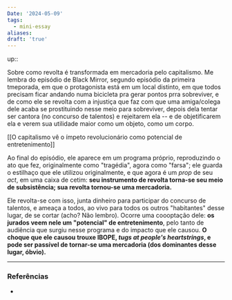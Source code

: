 ```yaml
---
Date: '2024-05-09'
tags:
  - mini-essay
aliases: 
draft: 'true'
---
```


up:: 

Sobre como revolta é transformada em mercadoria pelo capitalismo. Me lembra do episódio de Black Mirror, segundo episódio da primeira tmeporada, em que o protagonista está em um local distinto, em que todos precisam ficar andando numa bicicleta pra gerar pontos prra sobreviver, e de como ele se revolta com a injustiça que faz com que uma amiga/colega dele acaba se prostituindo nesse meio para sobreviver, depois dela tentar ser cantora (no concurso de talentos) e rejeitarem ela -- e de objetificarem ela e verem sua utilidade maior como um objeto, como um corpo. 

[[O capitalismo vê o ímpeto revolucionário como potencial de entretenimento]]


Ao final do episódio, ele aparece em um programa próprio, reproduzindo o ato que fez, originalmente como "tragédia", agora como "farsa"; ele guarda o estilhaço que ele utilizou originalmente, e que agora é um *prop* de seu *act*, em uma caixa de cetim: **seu instrumento de revolta torna-se seu meio de subsistência; sua revolta tornou-se uma mercadoria.** 

Ele revolta-se com isso, junta dinheiro para participar do concurso de talentos, e ameaça a todos, ao vivo para todos os outros "habitantes" desse lugar, de se cortar (acho? Não lembro). Ocorre uma coooptação dele: **os jurados veem nele um "potencial" de entretenimento**, pelo tanto de audiência que surgiu nesse programa e do impacto que ele causou. **O choque que ele causou trouxe IBOPE, *tugs at people's heartstrings*, e pode ser passível de tornar-se uma mercadoria (dos dominantes desse lugar, óbvio).** 

---
### Referências
- 
